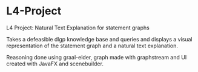 # L4-Project
L4 Project: Natural Text Explanation for statement graphs

Takes a defeasible dlgp knowledge base and queries and displays a visual representation of the statement graph and a natural text explanation.

Reasoning done using graal-elder, graph made with graphstream and UI created with JavaFX and scenebuilder.

